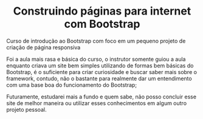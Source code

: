 <h1 align="center">Construindo páginas para internet com Bootstrap</h1>

Curso de introdução ao Bootstrap com foco em um pequeno projeto de criação de página responsiva

Foi a aula mais rasa e básica do curso, o instrutor somente guiou a aula enquanto criava um site bem simples utilizando de formas bem básicas do Bootstrap,
é o suficiente para criar curiosidade e buscar saber mais sobre o framework, contudo, não o bastante para realmente dar um entendimento com uma base boa
do funcionamento do Bootstrap;

Futuramente, estudarei mais a fundo e quem sabe, não posso concluir esse site de melhor maneira ou utilizar esses conhecimentos em algum outro projeto pessoal.
